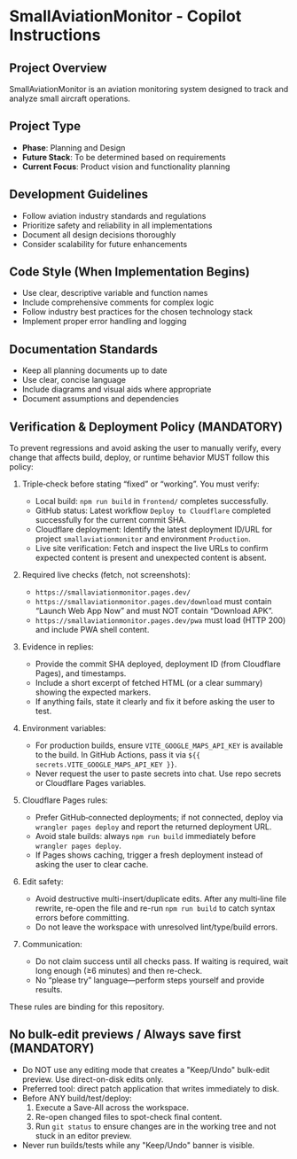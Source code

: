 # SmallAviationMonitor - Copilot Instructions

## Project Overview

SmallAviationMonitor is an aviation monitoring system designed to track and analyze small aircraft operations.

## Project Type

- **Phase**: Planning and Design
- **Future Stack**: To be determined based on requirements
- **Current Focus**: Product vision and functionality planning

## Development Guidelines

- Follow aviation industry standards and regulations
- Prioritize safety and reliability in all implementations
- Document all design decisions thoroughly
- Consider scalability for future enhancements

## Code Style (When Implementation Begins)

- Use clear, descriptive variable and function names
- Include comprehensive comments for complex logic
- Follow industry best practices for the chosen technology stack
- Implement proper error handling and logging

## Documentation Standards

- Keep all planning documents up to date
- Use clear, concise language
- Include diagrams and visual aids where appropriate
- Document assumptions and dependencies

## Verification & Deployment Policy (MANDATORY)

To prevent regressions and avoid asking the user to manually verify, every change that affects build, deploy, or runtime behavior MUST follow this policy:

1. Triple‑check before stating “fixed” or “working”. You must verify:

   - Local build: `npm run build` in `frontend/` completes successfully.
   - GitHub status: Latest workflow `Deploy to Cloudflare` completed successfully for the current commit SHA.
   - Cloudflare deployment: Identify the latest deployment ID/URL for project `smallaviationmonitor` and environment `Production`.
   - Live site verification: Fetch and inspect the live URLs to confirm expected content is present and unexpected content is absent.

2. Required live checks (fetch, not screenshots):

   - `https://smallaviationmonitor.pages.dev/`
   - `https://smallaviationmonitor.pages.dev/download` must contain “Launch Web App Now” and must NOT contain “Download APK”.
   - `https://smallaviationmonitor.pages.dev/pwa` must load (HTTP 200) and include PWA shell content.

3. Evidence in replies:

   - Provide the commit SHA deployed, deployment ID (from Cloudflare Pages), and timestamps.
   - Include a short excerpt of fetched HTML (or a clear summary) showing the expected markers.
   - If anything fails, state it clearly and fix it before asking the user to test.

4. Environment variables:

   - For production builds, ensure `VITE_GOOGLE_MAPS_API_KEY` is available to the build. In GitHub Actions, pass it via `${{ secrets.VITE_GOOGLE_MAPS_API_KEY }}`.
   - Never request the user to paste secrets into chat. Use repo secrets or Cloudflare Pages variables.

5. Cloudflare Pages rules:

   - Prefer GitHub‑connected deployments; if not connected, deploy via `wrangler pages deploy` and report the returned deployment URL.
   - Avoid stale builds: always `npm run build` immediately before `wrangler pages deploy`.
   - If Pages shows caching, trigger a fresh deployment instead of asking the user to clear cache.

6. Edit safety:

   - Avoid destructive multi-insert/duplicate edits. After any multi‑line file rewrite, re-open the file and re-run `npm run build` to catch syntax errors before committing.
   - Do not leave the workspace with unresolved lint/type/build errors.

7. Communication:
   - Do not claim success until all checks pass. If waiting is required, wait long enough (≥6 minutes) and then re-check.
   - No “please try” language—perform steps yourself and provide results.

These rules are binding for this repository.

## No bulk-edit previews / Always save first (MANDATORY)

- Do NOT use any editing mode that creates a "Keep/Undo" bulk-edit preview. Use direct-on-disk edits only.
- Preferred tool: direct patch application that writes immediately to disk.
- Before ANY build/test/deploy:
  1.  Execute a Save‑All across the workspace.
  2.  Re-open changed files to spot-check final content.
  3.  Run `git status` to ensure changes are in the working tree and not stuck in an editor preview.
- Never run builds/tests while any "Keep/Undo" banner is visible.
